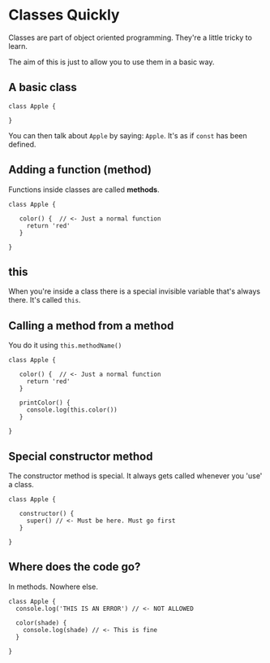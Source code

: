 # Classes Quickly

Classes are part of object oriented programming. They're a little tricky to learn. 

The aim of this is just to allow you to use them in a basic way.

## A basic class

```
class Apple {

}
```

You can then talk about `Apple` by saying: `Apple`. It's as if `const` has been defined.

## Adding a function (method)

Functions inside classes are called **methods**.
```
class Apple {

   color() {  // <- Just a normal function
     return 'red' 
   }

}
```

## this

When you're inside a class there is a special invisible variable that's always there. It's called `this`. 

## Calling a method from a method

You do it using `this.methodName()`

```
class Apple {

   color() {  // <- Just a normal function
     return 'red' 
   }

   printColor() {
     console.log(this.color())
   }

}
```

## Special constructor method

The constructor method is special. It always gets called whenever you 'use' a class.
```
class Apple {

   constructor() {
     super() // <- Must be here. Must go first
   }

}
```
## Where does the code go?

In methods. Nowhere else. 

```
class Apple {
  console.log('THIS IS AN ERROR') // <- NOT ALLOWED

  color(shade) {
    console.log(shade) // <- This is fine
  }

}
